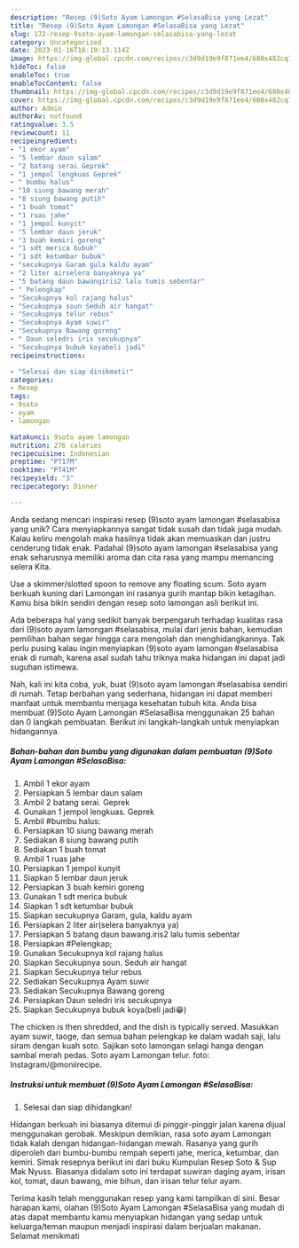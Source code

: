 ```yaml
---
description: "Resep (9)Soto Ayam Lamongan #SelasaBisa yang Lezat"
title: "Resep (9)Soto Ayam Lamongan #SelasaBisa yang Lezat"
slug: 172-resep-9soto-ayam-lamongan-selasabisa-yang-lezat
category: Uncategorized
date: 2023-01-16T16:19:13.114Z
image: https://img-global.cpcdn.com/recipes/c3d9d19e9f871ee4/680x482cq70/9soto-ayam-lamongan-selasabisa-foto-resep-utama.jpg
hideToc: false
enableToc: true
enableTocContent: false
thumbnail: https://img-global.cpcdn.com/recipes/c3d9d19e9f871ee4/680x482cq70/9soto-ayam-lamongan-selasabisa-foto-resep-utama.jpg
cover: https://img-global.cpcdn.com/recipes/c3d9d19e9f871ee4/680x482cq70/9soto-ayam-lamongan-selasabisa-foto-resep-utama.jpg
author: Admin
authorAv: notfound
ratingvalue: 3.5
reviewcount: 11
recipeingredient:
- "1 ekor ayam"
- "5 lembar daun salam"
- "2 batang serai Geprek"
- "1 jempol lengkuas Geprek"
- " bumbu halus"
- "10 siung bawang merah"
- "8 siung bawang putih"
- "1 buah tomat"
- "1 ruas jahe"
- "1 jempol kunyit"
- "5 lembar daun jeruk"
- "3 buah kemiri goreng"
- "1 sdt merica bubuk"
- "1 sdt ketumbar bubuk"
- "secukupnya Garam gula kaldu ayam"
- "2 liter airselera banyaknya ya"
- "5 batang daun bawangiris2 lalu tumis sebentar"
- " Pelengkap"
- "Secukupnya kol rajang halus"
- "Secukupnya soun Seduh air hangat"
- "Secukupnya telur rebus"
- "Secukupnya Ayam suwir"
- "Secukupnya Bawang goreng"
- " Daun seledri iris secukupnya"
- "Secukupnya bubuk koyabeli jadi"
recipeinstructions:

- "Selesai dan siap dinikmati!"
categories:
- Resep
tags:
- 9soto
- ayam
- lamongan

katakunci: 9soto ayam lamongan 
nutrition: 276 calories
recipecuisine: Indonesian
preptime: "PT17M"
cooktime: "PT41M"
recipeyield: "3"
recipecategory: Dinner

---
```





Anda sedang mencari inspirasi resep (9)soto ayam lamongan #selasabisa yang unik? Cara menyiapkannya sangat tidak susah dan tidak juga mudah. Kalau keliru mengolah maka hasilnya tidak akan memuaskan dan justru cenderung tidak enak. Padahal (9)soto ayam lamongan #selasabisa yang enak seharusnya memiliki aroma dan cita rasa yang mampu memancing selera Kita.





Use a skimmer/slotted spoon to remove any floating scum. Soto ayam berkuah kuning dari Lamongan ini rasanya gurih mantap bikin ketagihan. Kamu bisa bikin sendiri dengan resep soto lamongan asli berikut ini.

Ada beberapa hal yang sedikit banyak berpengaruh terhadap kualitas rasa dari (9)soto ayam lamongan #selasabisa, mulai dari jenis bahan, kemudian pemilihan bahan segar hingga cara mengolah dan menghidangkannya. Tak perlu pusing kalau ingin menyiapkan (9)soto ayam lamongan #selasabisa enak di rumah, karena asal sudah tahu triknya maka hidangan ini dapat jadi suguhan istimewa.






Nah, kali ini kita coba, yuk, buat (9)soto ayam lamongan #selasabisa sendiri di rumah. Tetap berbahan yang sederhana, hidangan ini dapat memberi manfaat untuk membantu menjaga kesehatan tubuh kita. Anda bisa membuat (9)Soto Ayam Lamongan #SelasaBisa menggunakan 25 bahan dan 0 langkah pembuatan. Berikut ini langkah-langkah untuk menyiapkan hidangannya.

<!--inarticleads1-->

##### Bahan-bahan dan bumbu yang digunakan dalam pembuatan (9)Soto Ayam Lamongan #SelasaBisa:

1. Ambil 1 ekor ayam
1. Persiapkan 5 lembar daun salam
1. Ambil 2 batang serai. Geprek
1. Gunakan 1 jempol lengkuas. Geprek
1. Ambil  #bumbu halus:
1. Persiapkan 10 siung bawang merah
1. Sediakan 8 siung bawang putih
1. Sediakan 1 buah tomat
1. Ambil 1 ruas jahe
1. Persiapkan 1 jempol kunyit
1. Siapkan 5 lembar daun jeruk
1. Persiapkan 3 buah kemiri goreng
1. Gunakan 1 sdt merica bubuk
1. Siapkan 1 sdt ketumbar bubuk
1. Siapkan secukupnya Garam, gula, kaldu ayam
1. Persiapkan 2 liter air(selera banyaknya ya)
1. Persiapkan 5 batang daun bawang.iris2 lalu tumis sebentar
1. Persiapkan  #Pelengkap;
1. Gunakan Secukupnya kol rajang halus
1. Siapkan Secukupnya soun. Seduh air hangat
1. Siapkan Secukupnya telur rebus
1. Sediakan Secukupnya Ayam suwir
1. Sediakan Secukupnya Bawang goreng
1. Persiapkan  Daun seledri iris secukupnya
1. Siapkan Secukupnya bubuk koya(beli jadi😁)


The chicken is then shredded, and the dish is typically served. Masukkan ayam suwir, taoge, dan semua bahan pelengkap ke dalam wadah saji, lalu siram dengan kuah soto. Sajikan soto lamongan selagi hanga dengan sambal merah pedas. Soto ayam Lamongan telur. foto: Instagram/@moniirecipe. 

<!--inarticleads2-->

##### Instruksi untuk membuat (9)Soto Ayam Lamongan #SelasaBisa:


1. Selesai dan siap dihidangkan!

Hidangan berkuah ini biasanya ditemui di pinggir-pinggir jalan karena dijual menggunakan gerobak. Meskipun demikian, rasa soto ayam Lamongan tidak kalah dengan hidangan-hidangan mewah. Rasanya yang gurih diperoleh dari bumbu-bumbu rempah seperti jahe, merica, ketumbar, dan kemiri. Simak resepnya berikut ini dari buku Kumpulan Resep Soto &amp; Sup Mak Nyuss. Biasanya didalam soto ini terdapat suwiran daging ayam, irisan kol, tomat, daun bawang, mie bihun, dan irisan telur telur ayam. 

Terima kasih telah menggunakan resep yang kami tampilkan di sini. Besar harapan kami, olahan (9)Soto Ayam Lamongan #SelasaBisa yang mudah di atas dapat membantu kamu menyiapkan hidangan yang sedap untuk keluarga/teman maupun menjadi inspirasi dalam berjualan makanan. Selamat menikmati
